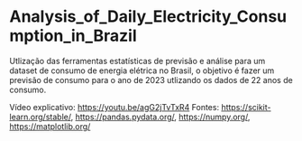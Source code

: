 # Analysis_of_Daily_Electricity_Consumption_in_Brazil
Utlização das ferramentas estatísticas de previsão e análise para um dataset de consumo de energia elétrica no Brasil, o objetivo é fazer um previsão de consumo para o ano de 2023 utlizando os dados de 22 anos de consumo.

Vídeo explicativo: https://youtu.be/agG2jTvTxR4
Fontes: https://scikit-learn.org/stable/, https://pandas.pydata.org/, https://numpy.org/, https://matplotlib.org/

